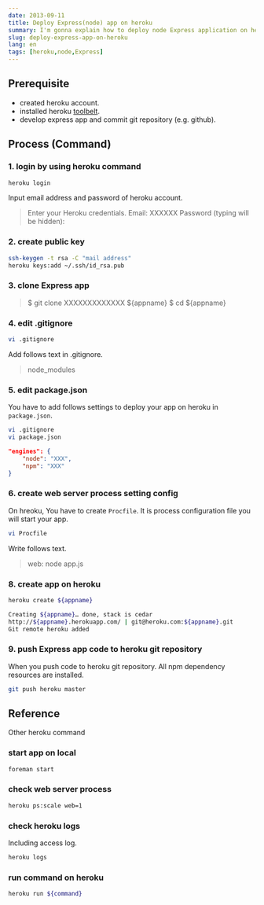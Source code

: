 ```yaml
---
date: 2013-09-11
title: Deploy Express(node) app on heroku
summary: I'm gonna explain how to deploy node Express application on heroku
slug: deploy-express-app-on-heroku
lang: en
tags: [heroku,node,Express]
---
```


## Prerequisite

* created heroku account.
* installed heroku [toolbelt](https://toolbelt.heroku.com/).
* develop express app and commit git repository (e.g. github).

## Process (Command)

### 1. login by using heroku command

```bash
heroku login
```

Input email address and password of heroku account.

> Enter your Heroku credentials.
> Email: XXXXXX
> Password (typing will be hidden):

### 2. create public key

```bash
ssh-keygen -t rsa -C "mail address"
heroku keys:add ~/.ssh/id_rsa.pub
```
	
### 3. clone Express app

> $ git clone XXXXXXXXXXXXX ${appname}
> $ cd ${appname}

### 4. edit .gitignore

```bash
vi .gitignore
```

Add follows text in .gitignore.

> node_modules

### 5. edit package.json

You have to add follows settings to deploy your app on heroku in `package.json`.

```bash
vi .gitignore
vi package.json
```

```json
"engines": {
    "node": "XXX",
    "npm": "XXX"
}
```

### 6. create web server process setting config

On hreoku, You have to create `Procfile`.
It is process configuration file you will start your app.

```bash
vi Procfile
```
	
Write follows text.

 > web: node app.js
 
### 8. create app on heroku
 
```bash
heroku create ${appname}
```
	
```bash
Creating ${appname}… done, stack is cedar
http://${appname}.herokuapp.com/ | git@heroku.com:${appname}.git
Git remote heroku added
```

### 9. push Express app code to heroku git repository

When you push code to heroku git repository. All npm dependency resources are installed.

```bash
git push heroku master
```
	
## Reference

Other heroku command

### start app on local

```bash
foreman start
```

### check web server process

```bash
heroku ps:scale web=1
```
	
### check heroku logs

Including access log.

```bash
heroku logs
```
	
### run command on heroku

```bash
heroku run ${command}
```




